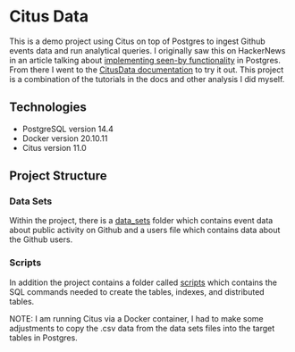 # Citus Data
This is a demo project using Citus on top of Postgres to ingest Github events data and run analytical queries. I originally saw
this on HackerNews in an article talking about 
[implementing seen-by functionality](https://supabase.com/blog/2022/07/18/seen-by-in-postgresql) in Postgres. From there
I went to the [CitusData documentation](https://docs.citusdata.com/en/stable/get_started/) to try it out. This project 
is a combination of the tutorials in the docs and other analysis I did myself.

## Technologies
- PostgreSQL version 14.4
- Docker version 20.10.11
- Citus version 11.0

## Project Structure
### Data Sets
Within the project, there is a [data_sets](/data_sets) folder which contains event data about public activity on Github 
and a users file which contains data about the Github users. 

### Scripts
In addition the project contains a folder called [scripts](/scripts) which contains the SQL commands needed to create the tables,
indexes, and distributed tables. 

NOTE: I am running Citus via a Docker container, I had to make some adjustments to copy the .csv data from the 
data sets files into the target tables in Postgres.

